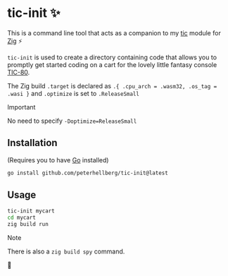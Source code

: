 # tic-init :sparkles:

This is a command line tool that acts as a companion to my
[tic](https://github.com/peterhellberg/tic) module
for [Zig](https://ziglang.org/) :zap:

`tic-init` is used to create a directory containing code that
allows you to promptly get started coding on a cart for the
lovely little fantasy console [TIC-80](https://tic80.com/).

The Zig build `.target` is declared as `.{ .cpu_arch = .wasm32, .os_tag = .wasi }`
and `.optimize` is set to `.ReleaseSmall`

> [!Important]
> No need to specify `-Doptimize=ReleaseSmall`

## Installation

(Requires you to have [Go](https://go.dev/) installed)

```sh
go install github.com/peterhellberg/tic-init@latest
```

## Usage

```sh
tic-init mycart
cd mycart
zig build run
```

> [!Note]
> There is also a `zig build spy` command.

:seedling:

